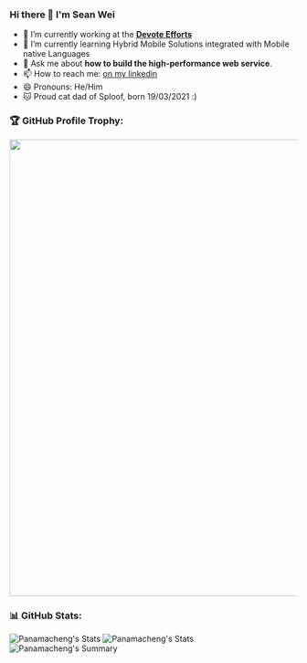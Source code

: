 ### Hi there 👋 I'm Sean Wei
- 🔭 I’m currently working at the [**Devote Efforts**](https://devoteefforts.biz)
- 🌱 I’m currently learning Hybrid Mobile Solutions integrated with Mobile native Languages
- 💬 Ask me about **how to build the high-performance web service**.
- 📫 How to reach me: [on my linkedin](https://www.linkedin.com/in/sean-w-364b36211/)
- 😄 Pronouns: He/Him
- 🐱 Proud cat dad of Sploof, born 19/03/2021 :)

### 🏆 GitHub Profile Trophy:
<a href="https://github.com/ryo-ma/github-profile-trophy">
  <img width=800 src="https://github-profile-trophy.vercel.app/?username=panamacheng&theme=onedark&column=8no-frame=true"/>
</a>

### 📊 GitHub Stats:
![Panamacheng's Stats](https://github-profile-summary-cards.vercel.app/api/cards/repos-per-language?username=panamacheng&show_icons=true&count_private=true&theme=solarized_dark)
![Panamacheng's Stats](https://github-profile-summary-cards.vercel.app/api/cards/most-commit-language?username=panamacheng&show_icons=true&count_private=true&theme=solarized_dark)
![Panamacheng's Summary](https://github-profile-summary-cards.vercel.app/api/cards/profile-details?username=panamacheng&show_icons=true&count_private=true&theme=solarized_dark)


